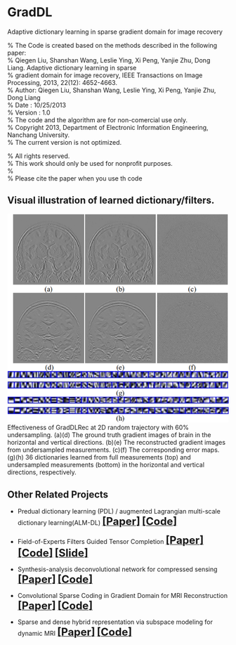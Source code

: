# GradDL  
Adaptive dictionary learning in sparse gradient domain for image recovery   
   
% The Code is created based on the methods described in the following paper:    
%  Qiegen Liu, Shanshan Wang, Leslie Ying, Xi Peng, Yanjie Zhu, Dong Liang. Adaptive dictionary learning in sparse   
%  gradient domain for image recovery, IEEE Transactions on Image Processing, 2013, 22(12): 4652-4663.       
%   Author: Qiegen Liu, Shanshan Wang, Leslie Ying, Xi Peng, Yanjie Zhu, Dong Liang    
%   Date  : 10/25/2013  
%   Version : 1.0    
%   The code and the algorithm are for non-comercial use only.   
%   Copyright 2013, Department of Electronic Information Engineering, Nanchang University.   
%   The current version is not optimized.   
   
% All rights reserved.   
% This work should only be used for nonprofit purposes.   
%   
% Please cite the paper when you use th code   

## Visual illustration of learned dictionary/filters.
![](./figs/demonstration_GradDL.png)  
Effectiveness of GradDLRec at 2D random trajectory with 60% undersampling. (a)(d) The ground truth gradient images of brain in the horizontal and vertical directions. (b)(e) The reconstructed gradient images from undersampled measurements. (c)(f) The corresponding error maps. (g)(h) 36 dictionaries learned from full measurements (top) and undersampled measurements (bottom) in the horizontal and vertical directions, respectively.


## Other Related Projects
  * Predual dictionary learning (PDL) / augmented Lagrangian multi-scale dictionary learning(ALM-DL) [<font size=5>**[Paper]**</font>](http://www.escience.cn/people/liuqiegen/index.html;jsessionid=5E20FEE3694E8BB3249B64202A8E25C8-n1)   [<font size=5>**[Code]**</font>](https://github.com/yqx7150/PDL_ALM_DL_code) 
  
  * Field-of-Experts Filters Guided Tensor Completion [<font size=5>**[Paper]**</font>](https://ieeexplore.ieee.org/document/8291751/similar#similar)   [<font size=5>**[Code]**</font>](https://github.com/yqx7150/FoE_STDC)   [<font size=5>**[Slide]**</font>](https://github.com/yqx7150/EDAEPRec/tree/master/Slide)
  
  * Synthesis-analysis deconvolutional network for compressed sensing [<font size=5>**[Paper]**</font>](https://ieeexplore.ieee.org/document/8296620)   [<font size=5>**[Code]**</font>](https://github.com/yqx7150/SADN)
  
  * Convolutional Sparse Coding in Gradient Domain for MRI Reconstruction [<font size=5>**[Paper]**</font>](http://html.rhhz.net/ZDHXBZWB/html/2017-10-1841.htm)   [<font size=5>**[Code]**</font>](https://github.com/yqx7150/GradCSC)
  
  * Sparse and dense hybrid representation via subspace modeling for dynamic MRI [<font size=5>**[Paper]**</font>](https://www.sciencedirect.com/science/article/abs/pii/S089561111730006X)   [<font size=5>**[Code]**</font>](https://github.com/yqx7150/SDR)
